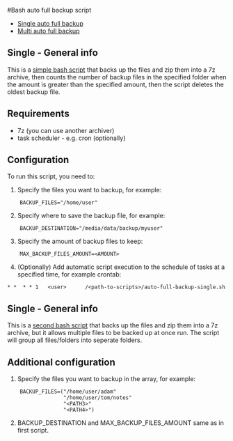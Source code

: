 #Bash auto full backup script
* [Single auto full backup](#single-general-info)
* [Multi auto full backup](#multi-general-info)

## Single - General info
This is a [simple bash script](auto-full-backup-single.sh) that backs up the files and zip them into a 7z archive, then counts the number of backup files in the specified folder when the amount is greater than the specified amount, then the script deletes the oldest backup file.

## Requirements
* 7z (you can use another archiver)
* task scheduler - e.g. cron (optionally)

## Configuration
To run this script, you need to:

1. Specify the files you want to backup, for example:
```
    BACKUP_FILES="/home/user"
```
2. Specify where to save the backup file, for example:
```
    BACKUP_DESTINATION="/media/data/backup/myuser"
```
3. Specify the amount of backup files to keep:
```
    MAX_BACKUP_FILES_AMOUNT=<AMOUNT>
```
4. (Optionally) Add automatic script execution to the schedule of tasks at a specified time, for example crontab:
```
* *  * * 1   <user>      /<path-to-scripts>/auto-full-backup-single.sh
```

## Single - General info
This is a [second bash script](auto-full-backup-multi.sh) that backs up the files and zip them into a 7z archive, but it allows multiple files to be backed up at once run. The script will group all files/folders into seperate folders.

## Additional configuration

1. Specify the files you want to backup in the array, for example:
```
    BACKUP_FILES=("/home/user/adam"
                  "/home/user/tom/notes"
                  "<PATH3>"
                  "<PATH4>")
```
2. BACKUP_DESTINATION and MAX_BACKUP_FILES_AMOUNT same as in first script.